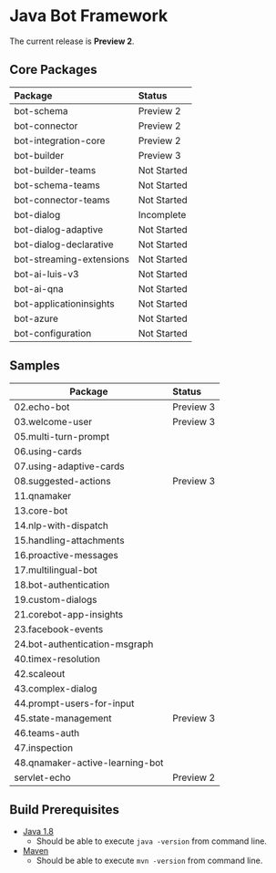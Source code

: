 # Java Bot Framework

The current release is **Preview 2**.

## Core Packages

| Package                         | Status        
| :-------------                  |:-------------
| bot-schema                      | Preview 2
| bot-connector                   | Preview 2     
| bot-integration-core            | Preview 2     
| bot-builder                     | Preview 3
| bot-builder-teams               | Not Started
| bot-schema-teams                | Not Started
| bot-connector-teams             | Not Started
| bot-dialog                      | Incomplete
| bot-dialog-adaptive             | Not Started
| bot-dialog-declarative          | Not Started
| bot-streaming-extensions        | Not Started
| bot-ai-luis-v3                  | Not Started
| bot-ai-qna                      | Not Started
| bot-applicationinsights         | Not Started
| bot-azure                       | Not Started
| bot-configuration               | Not Started

## Samples
| Package                         | Status        
| -------------                   |:-------------
| 02.echo-bot                     | Preview 3
| 03.welcome-user                 | Preview 3
| 05.multi-turn-prompt            |
| 06.using-cards                  |
| 07.using-adaptive-cards         |
| 08.suggested-actions            | Preview 3
| 11.qnamaker                     |
| 13.core-bot                     |
| 14.nlp-with-dispatch            |
| 15.handling-attachments         |
| 16.proactive-messages           |
| 17.multilingual-bot             |
| 18.bot-authentication           |
| 19.custom-dialogs               |
| 21.corebot-app-insights         |
| 23.facebook-events              |
| 24.bot-authentication-msgraph   |
| 40.timex-resolution             |
| 42.scaleout                     |
| 43.complex-dialog               |
| 44.prompt-users-for-input       |
| 45.state-management             | Preview 3
| 46.teams-auth                   |
| 47.inspection                   |
| 48.qnamaker-active-learning-bot |
| servlet-echo                    | Preview 2

## Build Prerequisites

- [Java 1.8](https://docs.microsoft.com/en-us/azure/java/jdk/java-jdk-install)
  - Should be able to execute `java -version` from command line.
- [Maven](https://maven.apache.org/install.html)
  - Should be able to execute `mvn -version` from command line.
